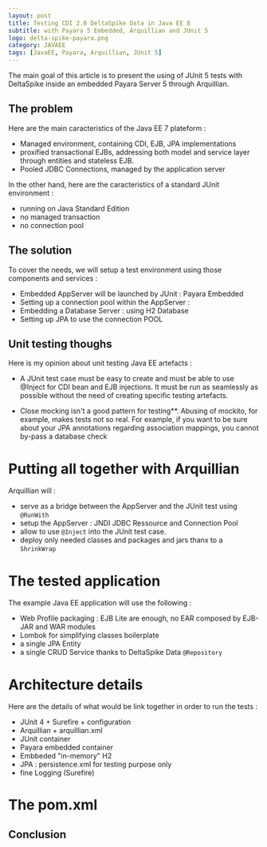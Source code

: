 ```yaml
---
layout: post
title: Testing CDI 2.0 DeltaSpike Data in Java EE 8
subtitle: with Payara 5 Embedded, Arquillian and JUnit 5
logo: delta-spike-payara.png
category: JAVAEE
tags: [JavaEE, Payara, Arquillian, JUnit 5]
---
```



<div class="intro" markdown='1'>
The main goal of this article is to present the using of JUnit 5 tests with DeltaSpike inside an embedded Payara Server 5 through Arquillian.
</div>
<!--excerpt-->


## The problem

Here are the main caracteristics of the Java EE 7 plateform :

* Managed environment, containing CDI, EJB, JPA implementations
* proxified transactional EJBs, addressing both model and service layer through entities and stateless EJB.
* Pooled JDBC Connections, managed by the application server

In the other hand, here are the caracteristics of a standard JUnit environment :

* running on Java Standard Edition
* no managed transaction
* no connection pool

## The solution

To cover the needs, we will setup a test environment using those components and services : 

* Embedded AppServer will be launched by JUnit : Payara Embedded
* Setting up a connection pool within the AppServer :
* Embedding a Database Server : using H2 Database
* Setting up JPA to use the connection POOL

## Unit testing thoughs

Here is my opinion about unit testing Java EE artefacts :

* A JUnit test case must be easy to create and must be able to use @Inject for CDI bean and EJB injections. It must be run as seamlessly as possible without the need of creating specific testing artefacts. 

* Close mocking isn't a good pattern for testing**. Abusing of mockito, for example, makes tests not so real. For example, if you want to be sure about your JPA annotations regarding association mappings, you cannot by-pass a database check

# Putting all together with Arquillian

Arquillian will :

* serve as a bridge between the AppServer and the JUnit test using `@RunWith`
* setup the AppServer : JNDI JDBC Ressource and Connection Pool
* allow to use `@Inject` into the JUnit test case.
* deploy only needed classes and packages and jars thanx to a `ShrinkWrap`

# The tested application

The example Java EE application will use the following :

* Web Profile packaging : EJB Lite are enough, no EAR composed by EJB-JAR and WAR modules
* Lombok for simplifying classes boilerplate
* a single JPA Entity
* a single CRUD Service thanks to DeltaSpike Data `@Repository`

# Architecture details

Here are the details of what would be link together in order to run the tests :

* JUnit 4 + Surefire + configuration
* Arquillian + arquillian.xml
* JUnit container
* Payara embedded container
* Embbeded "in-memory" H2 
* JPA : persistence.xml for testing purpose only
* fine Logging (Surefire)

# The pom.xml


## Conclusion



